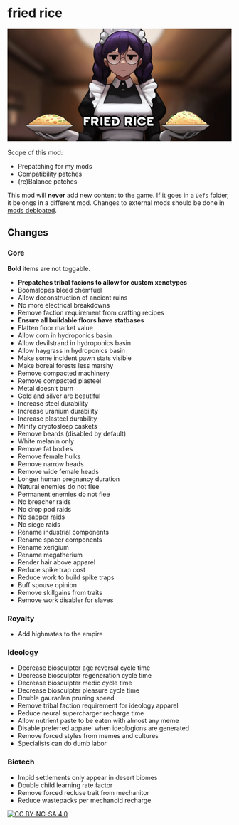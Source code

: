 # fried rice
![](About/Preview.png)

Scope of this mod:
- Prepatching for my mods
- Compatibility patches
- (re)Balance patches

This mod will **never** add new content to the game. If it goes in a `Defs` folder, it belongs in a different mod. Changes to external mods should be done in [mods debloated](https://github.com/friedriceworld/mods-debloated).

## Changes
### Core
**Bold** items are not toggable.
- **Prepatches tribal facions to allow for custom xenotypes**
- Boomalopes bleed chemfuel
- Allow deconstruction of ancient ruins
- No more electrical breakdowns
- Remove faction requirement from crafting recipes
- **Ensure all buildable floors have statbases**
- Flatten floor market value
- Allow corn in hydroponics basin
- Allow devilstrand in hydroponics basin
- Allow haygrass in hydroponics basin
- Make some incident pawn stats visible
- Make boreal forests less marshy
- Remove compacted machinery
- Remove compacted plasteel
- Metal doesn’t burn
- Gold and silver are beautiful
- Increase steel durability
- Increase uranium durability
- Increase plasteel durability
- Minify cryptosleep caskets
- Remove beards (disabled by default)
- White melanin only
- Remove fat bodies
- Remove female hulks
- Remove narrow heads
- Remove wide female heads
- Longer human pregnancy duration
- Natural enemies do not flee
- Permanent enemies do not flee
- No breacher raids
- No drop pod raids
- No sapper raids
- No siege raids
- Rename industrial components
- Rename spacer components
- Rename xerigium
- Rename megatherium
- Render hair above apparel
- Reduce spike trap cost
- Reduce work to build spike traps
- Buff spouse opinion
- Remove skillgains from traits
- Remove work disabler for slaves

### Royalty
- Add highmates to the empire

### Ideology
- Decrease biosculpter age reversal cycle time
- Decrease biosculpter regeneration cycle time
- Decrease biosculpter medic cycle time
- Decrease biosculpter pleasure cycle time
- Double gauranlen pruning speed
- Remove tribal faction requirement for ideology apparel
- Reduce neural supercharger recharge time
- Allow nutrient paste to be eaten with almost any meme
- Disable preferred apparel when ideologions are generated
- Remove forced styles from memes and cultures
- Specialists can do dumb labor

### Biotech
- Impid settlements only appear in desert biomes
- Double child learning rate factor
- Remove forced recluse trait from mechanitor
- Reduce wastepacks per mechanoid recharge

[![CC BY-NC-SA 4.0][cc-by-nc-sa-shield]][cc-by-nc-sa]

[cc-by-nc-sa]: http://creativecommons.org/licenses/by-nc-sa/4.0/
[cc-by-nc-sa-shield]: https://img.shields.io/badge/License-CC%20BY--NC--SA%204.0-lightgrey.svg